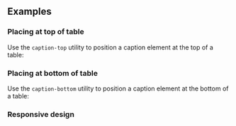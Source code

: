 ## Examples

### Placing at top of table

Use the `caption-top` utility to position a caption element at the top of a table:

### Placing at bottom of table

Use the `caption-bottom` utility to position a caption element at the bottom of a table:

### Responsive design